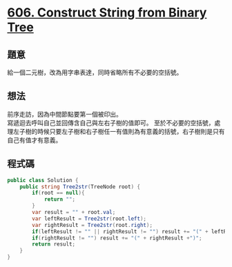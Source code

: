 # [606. Construct String from Binary Tree](https://leetcode.com/problems/construct-string-from-binary-tree/?envType=daily-question&envId=2023-12-08)

## 題意

給一個二元樹，改為用字串表達，同時省略所有不必要的空括號。

## 想法

前序走訪，因為中間節點要第一個被印出。  
寫遞迴去呼叫自己並回傳含自己與左右子樹的值即可。
至於不必要的空括號，處理左子樹的時候只要左子樹和右子樹任一有值則為有意義的括號，右子樹則是只有自己有值才有意義。

## 程式碼

```csharp
public class Solution {
    public string Tree2str(TreeNode root) {
        if(root == null){
            return "";
        }
        var result = "" + root.val;
        var leftResult = Tree2str(root.left);
        var rightResult = Tree2str(root.right);
        if(leftResult != "" || rightResult != "") result += "(" + leftResult +")";
        if(rightResult != "") result += "(" + rightResult +")";
        return result;
    }
}
```
